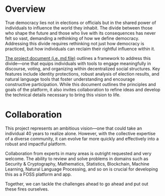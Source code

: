 # Overview
True democracy lies not in elections or officials but in the shared power of individuals to influence the world they inhabit. The divide between those who shape the future and those who live with its consequences has never felt so vast, demanding a rethinking of how we define democracy. Addressing this divide requires rethinking not just how democracy is practiced, but how individuals can reclaim their rightful influence within it.

[The project document (i.e. md file)](project.v3.2.md) outlines a framework to address this divide—one that equips individuals with tools to engage meaningfully in discourse, voting, and organizing within decentralized social structures. Key features include identity protections, robust analysis of election results, and natural language tools that foster understanding and encourage constructive participation. While this document outlines the principles and goals of the platform, it also invites collaboration to refine ideas and develop the technical details necessary to bring this vision to life.

# Collaboration
This project represents an ambitious vision—one that could take an individual 40 years to realize alone. However, with the collective expertise of a diverse community, it can evolve far more quickly and effectively into a robust and impactful platform.

Collaboration from experts in many areas is outright requested and very welcome. The ability to review and solve problems in domains such as Security & Cryptography, Mathematics, Statistics, Blockchain, Machine Learning, Natural Language Processing, and so on is crucial for developing this as a FOSS platform and app.

Together, we can tackle the challenges ahead to go ahead and put out these fires ourselves.
